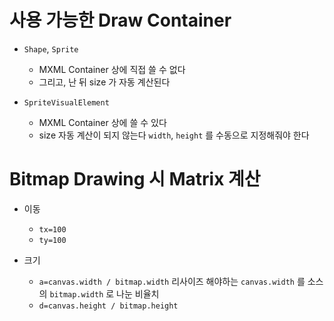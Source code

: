 # 사용 가능한 Draw Container

- `Shape`, `Sprite`
	- MXML Container 상에 직접 쓸 수 없다
	- 그리고, 난 뒤 size 가 자동 계산된다
	
- `SpriteVisualElement`
	- MXML Container 상에 쓸 수 있다
	- size 자동 계산이 되지 않는다 `width`, `height` 를 수동으로 지정해줘야 한다
	
# Bitmap Drawing 시 Matrix 계산

- 이동
	- `tx=100`
	- `ty=100`
	
- 크기
	- `a=canvas.width / bitmap.width` 리사이즈 해야하는 `canvas.width` 를 소스의 `bitmap.width` 로 나눈 비율치 
	- `d=canvas.height / bitmap.height`
